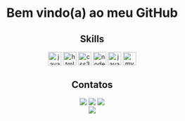 <div style = "display : inlineblock" align="center">
 <h1>  Bem vindo(a) ao meu GitHub </h1>
</div>


<div style = "display : inlineblock" align="center">
  <h2> Skills</h2> 
  <img src="https://cdn.jsdelivr.net/gh/devicons/devicon/icons/javascript/javascript-original.svg" height="30" alt="javascript logo"  />
  <img src="https://cdn.jsdelivr.net/gh/devicons/devicon/icons/html5/html5-original.svg" height="30" alt="html5 logo"  />
  <img src="https://cdn.jsdelivr.net/gh/devicons/devicon/icons/css3/css3-original.svg" height="30" alt="css3 logo"  />
  <img src="https://cdn.jsdelivr.net/gh/devicons/devicon/icons/nodejs/nodejs-original.svg" height="30" alt="nodejs logo"  />
  <img src="https://cdn.jsdelivr.net/gh/devicons/devicon/icons/java/java-original.svg" height="30" alt="java logo"  />
  <img src="https://cdn.jsdelivr.net/gh/devicons/devicon/icons/mysql/mysql-original.svg" height="30" alt="mysql logo"  />
</div>

<div style = "display : inlineblock" align="center"> 
 <h2>Contatos</h2>
  <a href="https://www.instagram.com/velberfernandes/" target="_blank"><img src="https://img.shields.io/badge/-Instagram-%23E4405F?style=for-the-badge&logo=instagram&logoColor=white" target="_blank"></a>
  <a href = "mailto:goncalvesvelber@gmail.com"><img src="https://img.shields.io/badge/-Gmail-%23333?style=for-the-badge&logo=gmail&logoColor=white" target="_blank"></a>
  <a href="https://www.linkedin.com/in/velber-gonçalves-3976961ab/" target="_blank"><img src="https://img.shields.io/badge/-LinkedIn-%230077B5?style=for-the-badge&logo=linkedin&logoColor=white" target="_blank"></a> 
  
</div>
              
<div align="center">
  <a href="https://open.spotify.com/user/31474tr25knmi5avrfatcb7vcchu">
    <img src="https://spotify-recently-played-readme.vercel.app/api?user=31474tr25knmi5avrfatcb7vcchu"  />
  </a>
</div>

 
